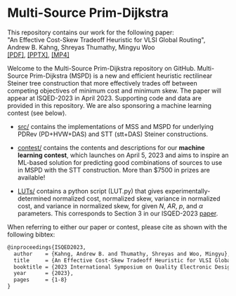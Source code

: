 # Multi-Source Prim-Dijkstra

This repository contains our work for the following paper:  
"An Effective Cost-Skew Tradeoff Heuristic for VLSI Global Routing",   
Andrew B. Kahng, Shreyas Thumathy, Mingyu Woo     
[[PDF]](https://vlsicad.ucsd.edu/Publications/Conferences/397/c397.pdf), [[PPTX]](https://vlsicad.ucsd.edu/Publications/Conferences/397/c397.pptx), [[MP4]](https://vlsicad.ucsd.edu/Publications/Conferences/397/c397.mp4)

Welcome to the Multi-Source Prim-Dijkstra repository on GitHub. Multi-Source Prim-Dijkstra (MSPD) is a new and efficient heuristic rectilinear Steiner tree construction that more effectively trades off between competing objectives of minimum cost and minimum skew. The paper will appear at ISQED-2023 in April 2023. Supporting code and data are provided in this repository. We are also sponsoring a machine learning contest (see below).


- [src/](src/) contains the implementations of MSS and MSPD for underlying PDRev (PD+HVW+DAS) and STT (stt+DAS) Steiner constructions.  

- [contest/](contest/) contains the contents and descriptions for our **machine learning contest**, which launches on April 5, 2023 and aims to inspire an ML-based solution for predicting good combinations of sources to use in MSPD with the STT construction. More than $7500 in prizes are available!

- [LUTs/](LUTs) contains a python script (LUT.py) that gives experimentally-determined normalized cost, normalized skew, variance in normalized cost, and variance in normalized skew, for given  $N$, $AR$, $p$, and $\alpha$ parameters. This corresponds to Section 3 in our ISQED-2023 [paper](https://vlsicad.ucsd.edu/Publications/Conferences/397/c397.pdf).  


When referring to either our paper or contest, please cite as shown with the following bibtex:  
```txt
@inproceedings{ISQED2023,
  author    = {Kahng, Andrew B. and Thumathy, Shreyas and Woo, Mingyu},
  title     = {An Effective Cost-Skew Tradeoff Heuristic for VLSI Global Routing},
  booktitle = {2023 International Symposium on Quality Electronic Design (ISQED)},
  year      = {2023},
  pages     = {1-8}
}
```
